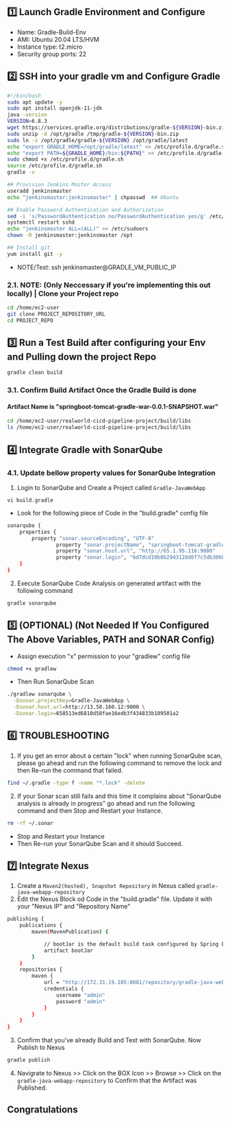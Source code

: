 ## 1️⃣ Launch Gradle Environment and Configure
- Name: Gradle-Build-Env
- AMI: Ubuntu 20.04 LTS/HVM
- Instance type: t2.micro
- Security group ports: 22

## 2️⃣ SSH into your gradle vm and Configure Gradle
```bash
#!/bin/bash
sudo apt update -y
sudo apt install openjdk-11-jdk
java -version
VERSION=6.8.3
wget https://services.gradle.org/distributions/gradle-${VERSION}-bin.zip -P /tmp
sudo unzip -d /opt/gradle /tmp/gradle-${VERSION}-bin.zip
sudo ln -s /opt/gradle/gradle-${VERSION} /opt/gradle/latest
echo "export GRADLE_HOME=/opt/gradle/latest" >> /etc/profile.d/gradle.sh
echo "export PATH=${GRADLE_HOME}/bin:${PATH}" >> /etc/profile.d/gradle.sh
sudo chmod +x /etc/profile.d/gradle.sh
source /etc/profile.d/gradle.sh
gradle -v

## Provision Jenkins Master Access
useradd jenkinsmaster 
echo "jenkinsmaster:jenkinsmaster" | chpasswd  ## Ubuntu

## Enable Password Authentication and Authorization
sed -i 's/PasswordAuthentication no/PasswordAuthentication yes/g' /etc/ssh/sshd_config
systemctl restart sshd
echo "jenkinsmaster ALL=(ALL)" >> /etc/sudoers
chown -R jenkinsmaster:jenkinsmaster /opt

## Install git
yum install git -y
```

- NOTE/Test: ssh jenkinsmaster@GRADLE_VM_PUBLIC_IP

### 2.1. NOTE: (Only Neccessary if you're implementing this out locally) | Clone your Project repo
```bash
cd /home/ec2-user
git clone PROJECT_REPOSITORY_URL
cd PROJECT_REPO
```

## 3️⃣ Run a Test Build after configuring your Env and Pulling down the project Repo
```bash
gradle clean build
```

### 3.1. Confirm Build Artifact Once the Gradle Build is done
#### Artifact Name is "springboot-tomcat-gradle-war-0.0.1-SNAPSHOT.war"
```bash
cd /home/ec2-user/realworld-cicd-pipeline-project/build/libs
ls /home/ec2-user/realworld-cicd-pipeline-project/build/libs
```

## 4️⃣ Integrate Gradle with SonarQube
### 4.1. Update bellow property values for SonarQube Integration
1. Login to SonarQube and Create a Project called `Gradle-JavaWebApp`
```
vi build.gradle
```
- Look for the following piece of Code in the "build.gradle" config file
```bash
sonarqube {
    properties {
        property "sonar.sourceEncoding", "UTF-8"
                property "sonar.projectName", "springboot-tomcat-gradle-war"
                property "sonar.host.url", "http://65.1.95.116:9000"
                property "sonar.login", "6d7dcd10b8b2943128d0f7c5db306bf5aa723aa6"
    }
}
```

2. Execute SonarQube Code Analysis on generated artifact with the following command
```bash
gradle sonarqube
```

## 5️⃣ (OPTIONAL) (Not Needed If You Configured The Above Variables, PATH and SONAR Config)
- Assign execution "x" permission to your "gradlew" config file
```bash
chmod +x gradlew
```

- Then Run SonarQube Scan
```bash
./gradlew sonarqube \
  -Dsonar.projectKey=Gradle-JavaWebApp \
  -Dsonar.host.url=http://13.58.160.12:9000 \
  -Dsonar.login=658513ed6810d58fae16edb3f434833b109501a2
```

## 6️⃣ TROUBLESHOOTING
1. If you get an error about a certain "lock" when running SonarQube scan, please go ahead and run the following command to remove the lock and then Re-run the command that failed.
```bash
find ~/.gradle -type f -name "*.lock" -delete
```

2. If your Sonar scan still fails and this time it complains about "SonarQube analysis is already in progress" go ahead and run the following command and then Stop and Restart your Instance. 
```bash
rm -rf ~/.sonar
```
- Stop and Restart your Instance
- Then Re-run your SonarQube Scan and it should Succeed.

## 7️⃣ Integrate Nexus
1. Create a ``Maven2(hosted), Snapshot Repository`` in Nexus called `gradle-java-webapp-repository`
2. Edit the Nexus Block od Code in the "build.gradle" file. Update it with your "Nexus IP" and "Repository Name"
```bash
publishing {
    publications {
        maven(MavenPublication) {

            // bootJar is the default build task configured by Spring Boot
            artifact bootJar
        }
    }
    repositories {
        maven {
            url = "http://172.31.19.105:8081/repository/gradle-java-webapp-repository/"
            credentials {
                username "admin"
                password "admin"
            }
        }
    }
}
```

3. Confirm that you've already Build and Test with SonarQube. Now Publish to Nexus
```bash
gradle publish
```

4. Navigrate to Nexus >> Click on the BOX Icon >> Browse >> Click on the `gradle-java-webapp-repository` to Confirm that the Artifact was Published.

## Congratulations
